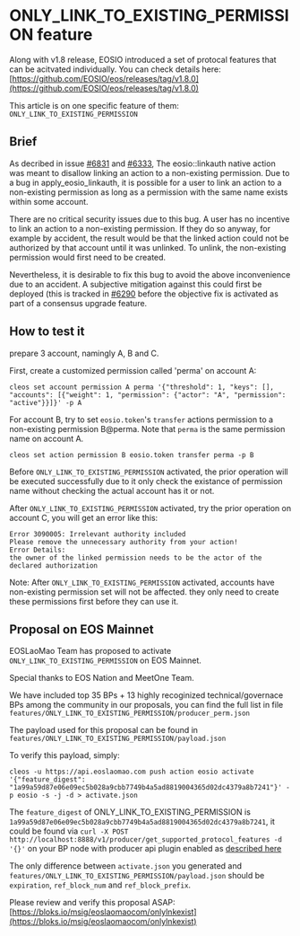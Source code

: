 # ONLY_LINK_TO_EXISTING_PERMISSION feature

Along with v1.8 release, EOSIO introduced a set of protocal features that can be acitvated individually. You can check details here: [https://github.com/EOSIO/eos/releases/tag/v1.8.0](https://github.com/EOSIO/eos/releases/tag/v1.8.0)

This article is on one specific feature of them: `ONLY_LINK_TO_EXISTING_PERMISSION`

## Brief

As decribed in issue [#6831](https://github.com/EOSIO/eos/pull/6831) and [#6333](https://github.com/EOSIO/eos/issues/6333), The eosio::linkauth native action was meant to disallow linking an action to a non-existing permission. Due to a bug in apply_eosio_linkauth, it is possible for a user to link an action to a non-existing permission as long as a permission with the same name exists within some account.

There are no critical security issues due to this bug. A user has no incentive to link an action to a non-existing permission. If they do so anyway, for example by accident, the result would be that the linked action could not be authorized by that account until it was unlinked. To unlink, the non-existing permission would first need to be created.

Nevertheless, it is desirable to fix this bug to avoid the above inconvenience due to an accident. A subjective mitigation against this could first be deployed (this is tracked in [#6290](https://github.com/EOSIO/eos/issues/6290) before the objective fix is activated as part of a consensus upgrade feature.

## How to test it

prepare 3 account, namingly A, B and C.

First, create a customized permission called 'perma' on account A:

```
cleos set account permission A perma '{"threshold": 1, "keys": [], "accounts": [{"weight": 1, "permission": {"actor": "A", "permission": "active"}}]}' -p A
```

For account B, try to set `eosio.token`'s `transfer` actions permission to a non-existing permission B@perma. Note that `perma` is the same permission name on account A.

```
cleos set action permission B eosio.token transfer perma -p B
```

Before `ONLY_LINK_TO_EXISTING_PERMISSION` activated, the prior operation will be executed successfully due to it only check the existance of permission name without checking the actual account has it or not.

After `ONLY_LINK_TO_EXISTING_PERMISSION` activated, try the prior operation on account C, you will get an error like this:

```
Error 3090005: Irrelevant authority included
Please remove the unnecessary authority from your action!
Error Details:
the owner of the linked permission needs to be the actor of the declared authorization
```

Note: After `ONLY_LINK_TO_EXISTING_PERMISSION` activated, accounts have non-existing permission set will not be affected. they only need to create these permissions first before they can use it.

## Proposal on EOS Mainnet

EOSLaoMao Team has proposed to activate `ONLY_LINK_TO_EXISTING_PERMISSION` on EOS Mainnet.

Special thanks to EOS Nation and MeetOne Team.

We have included top 35 BPs + 13 highly recoginized technical/governace BPs among the community in our proposals, you can find the full list in file `features/ONLY_LINK_TO_EXISTING_PERMISSION/producer_perm.json`

The payload used for this proposal can be found in `features/ONLY_LINK_TO_EXISTING_PERMISSION/payload.json`

To verify this payload, simply:

```
cleos -u https://api.eoslaomao.com push action eosio activate '{"feature_digest": "1a99a59d87e06e09ec5b028a9cbb7749b4a5ad8819004365d02dc4379a8b7241"}' -p eosio -s -j -d > activate.json
```

The `feature_digest` of ONLY_LINK_TO_EXISTING_PERMISSION is `1a99a59d87e06e09ec5b028a9cbb7749b4a5ad8819004365d02dc4379a8b7241`, it could be found via `curl -X POST http://localhost:8888/v1/producer/get_supported_protocol_features -d '{}'` on your BP node with producer api plugin enabled as [described here](https://developers.eos.io/eosio-nodeos/docs/consensus-protocol-upgrade-process#section-special-notes-to-block-producers)

The only difference between `activate.json` you generated and `features/ONLY_LINK_TO_EXISTING_PERMISSION/payload.json` should be `expiration`, `ref_block_num` and `ref_block_prefix`.

Please review and verify this proposal ASAP: [https://bloks.io/msig/eoslaomaocom/onlylnkexist](https://bloks.io/msig/eoslaomaocom/onlylnkexist)
